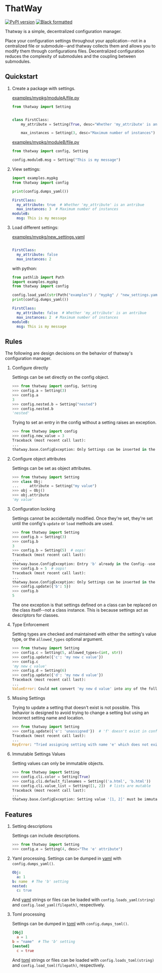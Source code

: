 ThatWay
=======
[![PyPI version](https://img.shields.io/pypi/v/thatway.svg)](https://pypi.org/project/thatway/)
[![Black formatted](https://img.shields.io/badge/code%20style-black-000000.svg)](https://github.com/psf/black)

Thatway is a simple, decentralized configuration manager.

Place your configuration settings throughout your application--not in a
centralized file or submodule--and thatway collects them and allows you to
modify them through configurations files. Decentralized configuration reduces
the complexity of submodules and the coupling between submodules.

Quickstart
----------

1. Create a package with settings.

    [examples/mypkg/moduleA/file.py](examples/mypkg/moduleA/file.py)
    ```python
    from thatway import Setting
    
    
    class FirstClass:
        my_attribute = Setting(True, desc="Whether 'my_attribute' is an attribute")
    
        max_instances = Setting(3, desc="Maximum number of instances")
    ```

    [examples/mypkg/moduleB/file.py](examples/mypkg/moduleB/file.py>)
    ```python
    from thatway import config, Setting
    
    config.moduleB.msg = Setting("This is my message")
    ```

2. View settings:

    ```python
    import examples.mypkg
    from thatway import config
    
    print(config.dumps_yaml())
    ```

    ```yaml
    FirstClass:
      my_attribute: true  # Whether 'my_attribute' is an antribue
      max_instances: 3  # Maximum number of instances
    moduleB:
      msg: This is my message
    ```

3. Load different settings:

    [examples/mypkg/new_settings.yaml](examples/mypkg/new_settings.yaml)

    ```yaml
    
    FirstClass:
      my_attribute: false
      max_instances: 2
    ```

    with python:

    ```python
    from pathlib import Path
    import examples.mypkg
    from thatway import config
    
    config.load_yaml(str(Path("examples") / "mypkg" / "new_settings.yaml"))
    print(config.dumps_yaml())
    ```

    ```yaml
    FirstClass:
      my_attribute: false  # Whether 'my_attribute' is an antribue
      max_instances: 2  # Maximum number of instances
    moduleB:
      msg: This is my message
    ```

Rules
-----

The following are design decisions on the behavior of thatway's configuration
manager.

1. Configure directly


    Settings can be set directly on the config object.

    ```python
    >>> from thatway import config, Setting
    >>> config.a = Setting(3)
    >>> config.a
    3
    >>> config.nested.b = Setting("nested")
    >>> config.nested.b
    'nested'
    ```

    Trying to set an entry in the config without a setting raises an exception.

    ```python
    >>> from thatway import config
    >>> config.new_value = 3
    Traceback (most recent call last):
    ...
    thatway.base.ConfigException: Only Settings can be inserted in the Config
    ```

2. Configure object attributes

    Settings can be set as object attributes.

    ```python
    >>> from thatway import Setting
    >>> class Obj:
    ...     attribute = Setting("my value")
    >>> obj = Obj()
    >>> obj.attribute
    'my value'
    ```

3. Configuration locking

    Settings cannot be accidentally modified. Once they're set, they're set until
    the config's ``update`` or ``load`` methods are used.

    ```python
    >>> from thatway import Setting
    >>> config.b = Setting(3)
    >>> config.b
    3
    >>> config.b = Setting(5)  # oops!
    Traceback (most recent call last):
    ...
    thatway.base.ConfigException: Entry 'b' already in the Config--use a Config.update or load method to change its value.
    >>> config.b = 5  # oops!
    Traceback (most recent call last):
    ...
    thatway.base.ConfigException: Only Settings can be inserted in the Config
    >>> config.update({'b': 5})
    >>> config.b
    5
    ```

    The one exception is that settings defined on a class can be replaced on the
    class itself--not a class instance. This is because settings act as
    descriptors for classes.

4. Type Enforcement

    Setting types are checked and maintained with either the setting's value type,
    or the ``allowed_types`` optional argument.

    ```python
    >>> from thatway import Setting
    >>> config.c = Setting(5, allowed_types=(int, str))
    >>> config.update({'c': 'my new c value'})
    >>> config.c
    'my new c value'
    >>> config.d = Setting(6)
    >>> config.update({'d': 'my new d value'})
    Traceback (most recent call last):
    ...
    ValueError: Could not convert 'my new d value' into any of the following types: [<class 'int'>]
    ```

6. Missing Settings

    Trying to update a setting that doesn't exist is not possible. This behavior
    is designed to avoid trying to change a setting but using an incorrect setting
    name and location.

    ```python
    >>> from thatway import Setting
    >>> config.update({'e': 'unassigned'})  # 'f' doesn't exist in config
    Traceback (most recent call last):
    ...
    KeyError: "Tried assigning setting with name 'e' which does not exist in the Config"
    ```

7. Immutable Settings Values

    Setting values can only be immutable objects.

    ```python
    >>> from thatway import Setting
    >>> config.cli.color = Setting(True)
    >>> config.cli.default_filenames = Setting(('a.html', 'b.html'))
    >>> config.cli.value_list = Setting([1, 2])  # lists are mutable
    Traceback (most recent call last):
    ...
    thatway.base.ConfigException: Setting value '[1, 2]' must be immutable
    ```

Features
--------

1. Setting descriptions

    Settings can include descriptions.

    ```python
    >>> from thatway import Setting
    >>> config.e = Setting(4, desc="The 'e' attribute")
    ```

2. Yaml processing. Settings can be dumped in [yaml](https://yaml.org) with `config.dumps_yaml()`.

    ```yaml
    Obj:
      a: 1
    b: name  # The 'b' setting
    nested:
      c: true
    ```

    And [yaml](https://yaml.org) strings or files can be loaded with
    `config.loads_yaml(string)` and `config.load_yaml(filepath)`, respectively.

3. Toml processing

    Settings can be dumped in [toml](https://toml.io/en/) with `config.dumps_toml()`.

    ```toml
    [Obj]
      a = 1
    b = "name"  # The 'b' setting
    [nested]
      c = true
    ```

    And [toml](https://toml.io/en/) strings or files can be loaded with
    `config.loads_toml(string)` and `config.load_toml(filepath)`, respectively.
